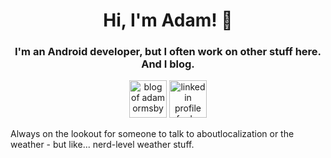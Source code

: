<h1 align="center">Hi, I'm Adam! 👋</h1>
<h3 align="center">I'm an Android developer, but I often work on other stuff here. And I blog.</h3>

<p align="center">
  <a href="https://adamormsby.com" target="blank"><img src="https://upload.wikimedia.org/wikipedia/commons/7/7a/Circle-icons-document.svg" alt="blog of adam ormsby" height="60" width="60"" /></a>
  <a href="https://linkedin.com/in/adamormsby" target="blank"><img src="https://upload.wikimedia.org/wikipedia/commons/8/81/LinkedIn_icon.svg" alt="linkedin profile of adam ormsby" height="60" width="60" /></a>
</p>

Always on the lookout for someone to talk to aboutlocalization or the weather - but like... nerd-level weather stuff.
